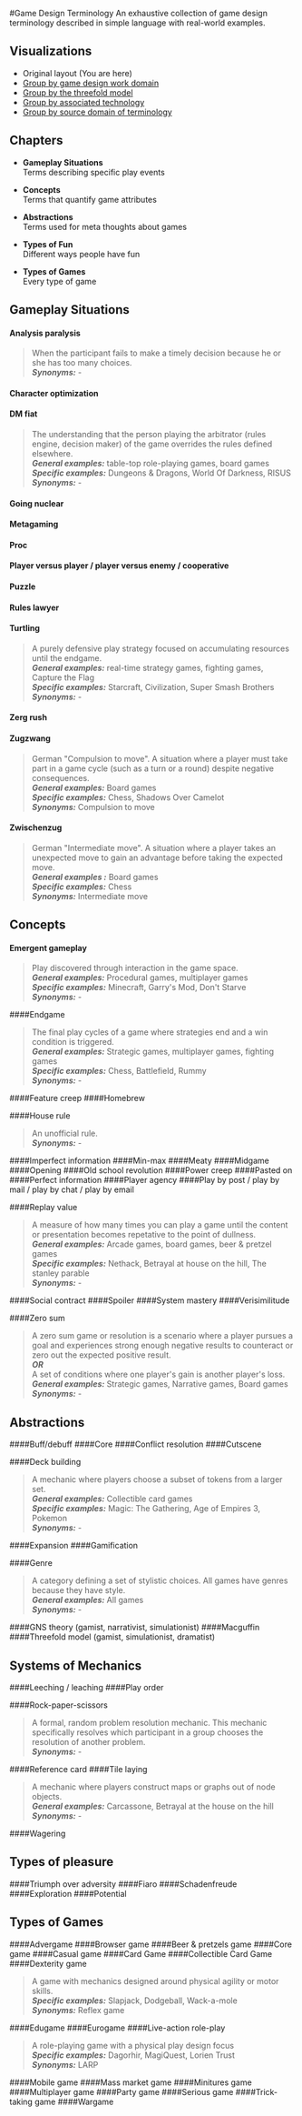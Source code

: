 #Game Design Terminology
An exhaustive collection of game design terminology described in simple language with real-world examples.

## Visualizations
* Original layout (You are here)
* [Group by game design work domain]()
* [Group by the threefold model]()
* [Group by associated technology]()
* [Group by source domain of terminology]()

## Chapters
* **Gameplay Situations**  
Terms describing specific play events

* **Concepts**  
Terms that quantify game attributes

* **Abstractions**  
Terms used for meta thoughts about games

* **Types of Fun**  
Different ways people have fun

* **Types of Games**  
Every type of game

## Gameplay Situations
#### **Analysis paralysis**
> When the participant fails to make a timely decision because he or she has too many choices.  
***Synonyms:*** -

#### **Character optimization**  

#### **DM fiat**  
> The understanding that the person playing the arbitrator (rules engine, decision maker) of the game overrides the rules defined elsewhere.  
***General examples:*** table-top role-playing games, board games  
***Specific examples:*** Dungeons & Dragons, World Of Darkness, RISUS  
***Synonyms:*** -  

#### **Going nuclear**  

#### **Metagaming**  

#### **Proc**  

#### **Player versus player / player versus enemy / cooperative**  

#### **Puzzle**  

#### **Rules lawyer**  

#### **Turtling**  
> A purely defensive play strategy focused on accumulating resources until the endgame.  
***General examples:*** real-time strategy games, fighting games, Capture the Flag  
***Specific examples:*** Starcraft, Civilization, Super Smash Brothers  
***Synonyms:*** -  

#### **Zerg rush**  

#### **Zugzwang**  
> German "Compulsion to move". A situation where a player must take part in a game cycle (such as a turn or a round) despite negative consequences.  
***General examples:*** Board games  
***Specific examples:*** Chess, Shadows Over Camelot  
***Synonyms:*** Compulsion to move  

#### **Zwischenzug**  
> German "Intermediate move". A situation where a player takes an unexpected move to gain an advantage before taking the expected move.  
***General examples :*** Board games  
***Specific examples:*** Chess  
***Synonyms:*** Intermediate move

## Concepts
#### Emergent gameplay
> Play discovered through interaction in the game space.  
***General examples:*** Procedural games, multiplayer games  
***Specific examples:*** Minecraft, Garry's Mod, Don't Starve  
***Synonyms:*** -  

####Endgame
> The final play cycles of a game where strategies end and a win condition is triggered.  
***General examples:*** Strategic games, multiplayer games, fighting games  
***Specific examples:*** Chess, Battlefield, Rummy  
***Synonyms:*** -  

####Feature creep
####Homebrew

####House rule
> An unofficial rule.  
***Synonyms:*** -

####Imperfect information
####Min-max
####Meaty
####Midgame
####Opening
####Old school revolution
####Power creep
####Pasted on
####Perfect information
####Player agency
####Play by post / play by mail / play by chat / play by email

####Replay value
> A measure of how many times you can play a game until the content or presentation becomes repetative to the point of dullness.  
***General examples:*** Arcade games, board games, beer & pretzel games  
***Specific examples:*** Nethack, Betrayal at house on the hill, The stanley parable  
***Synonyms:*** -

####Social contract
####Spoiler
####System mastery
####Verisimilitude

####Zero sum
> A zero sum game or resolution is a scenario where a player pursues a goal and experiences strong enough negative results to counteract or zero out the expected positive result.  
***OR***  
A set of conditions where one player's gain is another player's loss.  
***General examples:*** Strategic games, Narrative games, Board games  
***Synonyms:*** -  

## Abstractions
####Buff/debuff
####Core
####Conflict resolution
####Cutscene

####Deck building
> A mechanic where players choose a subset of tokens from a larger set.  
***General examples:*** Collectible card games  
***Specific examples:*** Magic: The Gathering, Age of Empires 3, Pokemon  
***Synonyms:*** -

####Expansion
####Gamification

####Genre
> A category defining a set of stylistic choices. All games have genres because they have style.  
***General examples:*** All games  
***Synonyms:*** -  

####GNS theory (gamist, narrativist, simulationist)
####Macguffin
####Threefold model (gamist, simulationist, dramatist)

## Systems of Mechanics
####Leeching / leaching
####Play order

####Rock-paper-scissors
> A formal, random problem resolution mechanic. This mechanic specifically resolves which participant in a group chooses the resolution of another problem.  
***Synonyms:*** -  

####Reference card
####Tile laying
> A mechanic where players construct maps or graphs out of node objects.  
***General examples:*** Carcassone, Betrayal at the house on the hill  
***Synonyms:*** -  

####Wagering

## Types of pleasure
####Triumph over adversity
####Fiaro
####Schadenfreude
####Exploration
####Potential

## Types of Games
####Advergame
####Browser game
####Beer & pretzels game
####Core game
####Casual game
####Card Game
####Collectible Card Game
####Dexterity game
> A game with mechanics designed around physical agility or motor skills.  
***Specific examples:*** Slapjack, Dodgeball, Wack-a-mole  
***Synonyms:*** Reflex game  

####Edugame
####Eurogame
####Live-action role-play
> A role-playing game with a physical play design focus  
***Specific examples:*** Dagorhir, MagiQuest, Lorien Trust  
***Synonyms:*** LARP  

####Mobile game
####Mass market game
####Minitures game
####Multiplayer game
####Party game
####Serious game
####Trick-taking game
####Wargame
